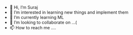 - 👋 Hi, I’m Suraj
- 👀 I’m interested in learning new things and implement them 
- 🌱 I’m currently learning ML
- 💞️ I’m looking to collaborate on ...(
- 📫 How to reach me ....

<!---
Jadli03/Jadli03 is a ✨ special ✨ repository because its `README.md` (this file) appears on your GitHub profile.
You can click the Preview link to take a look at your changes.
--->
